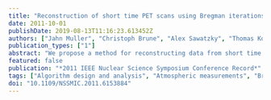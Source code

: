 ```yaml
---
title: "Reconstruction of short time PET scans using Bregman iterations"
date: 2011-10-01
publishDate: 2019-08-13T11:16:23.613452Z
authors: ["Jahn Muller", "Christoph Brune", "Alex Sawatzky", "Thomas Kosters", "Klaus P Schafers", "Martin Burger"]
publication_types: ["1"]
abstract: "We propose a method for reconstructing data from short time positron emission tomography (PET) scans, i.e data acquired over a short time period. In this case standard reconstruction methods deliver only unsatisfactory and noisy results. We incorporate a priori information directly in the reconstruction process via nonlinear variational methods. A promising approach was the so-called EMTV algorithm, where the negative log-likelihood functional, which is minimized in the expectation maximization (ML-EM) algorithm, was modified by adding a total variation (TV) term. To improve the results and to overcome the issue of the loss of contrast we extend the algorithm by an inverse scale space method using Bregman distances, to which we refer as BREGMAN EMTV algorithm. The methods are tested on short time (5 and 30 seconds) FDG measurements of the thorax. We can show that the EMTV approach can effectively reduce the noise, but still introduces an oversmoothing, which is eliminated by the BREGMAN EMTV method, obtaining a reconstruction of comparable quality to the corresponding long time (20 and 7 minutes) scan. This correction for the loss of contrast is necessary to obtain quantitative PET images."
featured: false
publication: "*2011 IEEE Nuclear Science Symposium Conference Record*"
tags: ["Algorithm design and analysis", "Atmospheric measurements", "Bregman iterations", "Computational modeling", "EMTV algorithm", "Particle measurements", "a priori information", "expectation maximization algorithm", "expectation-maximisation algorithm", "image reconstruction", "medical image processing", "negative log-likelihood functional", "nonlinear variational method", "positron emission tomography", "short time PET scan reconstruction", "total variation term", "variational techniques"]
doi: "10.1109/NSSMIC.2011.6153884"
---
```


